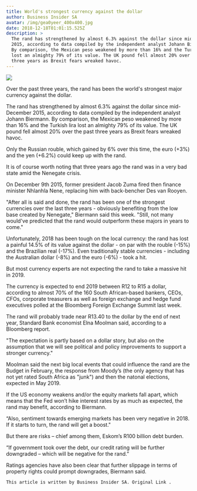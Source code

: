 ```yaml
---
title: World's strongest currency against the dollar
author: Business Insider SA
avatar: /img/gea0yeer_400x400.jpg
date: 2018-12-18T01:01:15.525Z
description: >
  The rand has strengthened by almost 6.3% against the dollar since mid-December
  2015, according to data compiled by the independent analyst Johann Biermann.
  By comparison, the Mexican peso weakened by more than 16% and the Turkish lira
  lost an almighty 79% of its value. The UK pound fell almost 20% over the past
  three years as Brexit fears wreaked havoc.
---
```

![](/img/87f6db6f740a4d238230b98d7f94548c.webp)

Over the past three years, the rand has been the world's strongest major currency against the dollar.

The rand has strengthened by almost 6.3% against the dollar since mid-December 2015, according to data compiled by the independent analyst Johann Biermann. By comparison, the Mexican peso weakened by more than 16% and the Turkish lira lost an almighty 79% of its value. The UK pound fell almost 20% over the past three years as Brexit fears wreaked havoc.

Only the Russian rouble, which gained by 6% over this time,  the euro (+3%) and the yen (+6.2%) could keep up with the rand.

It is of course worth noting that three years ago the rand was in a very bad state amid the Nenegate crisis.

On December 9th 2015, former president Jacob Zuma fired then finance minister Nhlanhla Nene, replacing him with back-bencher Des van Rooyen. 

"After all is said and done, the rand has been one of the strongest currencies over the last three years - obviously benefiting from the low base created by Nenegate," Biermann said this week. "Still, not many would've predicted that the rand would outperform these majors in years to come."

Unfortunately, 2018 has been tough on the local currency: the rand has lost a painful 14.5% of its value against the dollar - on par with the rouble (-15%) and the Brazilian real (-17%). Even traditionally stable currencies - including the Australian dollar (-8%) and the euro (-6%) - took a hit.

But most currency experts are not expecting the rand to take a massive hit in 2019.

The currency is expected to end 2019 between R12 to R15 a dollar, according to almost 70% of the 160 South African-based bankers, CEOs, CFOs, corporate treasurers as well as foreign exchange and hedge fund executives polled at the Bloomberg Foreign Exchange Summit last week. 

The rand will probably trade near R13.40 to the dollar by the end of next year, Standard Bank economist Elna Moolman said, according to a Bloomberg report.

"The expectation is partly based on a dollar story, but also on the assumption that we will see political and policy improvements to support a stronger currency."  

Moolman said the next big local events that could influence the rand are the Budget in February, the response from Moody’s (the only agency that has not yet rated South Africa as "junk") and then the natonal elections, expected in May 2019.

If the US economy weakens and/or the equity markets fall apart, which means that the Fed won’t hike interest rates by as much as expected, the rand may benefit, according to Biermann.

“Also, sentiment towards emerging markets has been very negative in 2018. If it starts to turn, the rand will get a boost."

But there are risks – chief among them, Eskom’s R100 billion debt burden.

“If government took over the debt, our credit rating will be further downgraded – which will be negative for the rand.”

Ratings agencies have also been clear that further slippage in terms of property rights could prompt downgrades, Biermann said.  

```
This article is written by Business Insider SA. Original Link .
```
